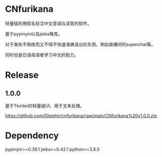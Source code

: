 # CNfurikana

轻量级的用假名标注中文音调与读音的软件。

基于pypinyin以及jieba等库。

对于某些不熟练而又不得不快速准确读出的东西，例如直播间的superchat等。

同时也是日语母语者学习中文的助力。

# Release

## 1.0.0
基于Tkinter的轻量级UI，用于文本处理。

https://github.com/Gleiphir/cnfurikana/raw/main/CNfurikana%20v1.0.0.zip

# Dependency

pypinyin>=0.39.1
jieba>=0.42.1
python>=3.8.0
